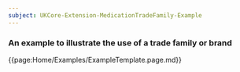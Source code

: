 ```yaml
---
subject: UKCore-Extension-MedicationTradeFamily-Example
---
```

### An example to illustrate the use of a trade family or brand

{{page:Home/Examples/ExampleTemplate.page.md}}